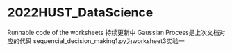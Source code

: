 # 2022HUST_DataScience
Runnable code of the worksheets
持续更新中
Gaussian Process是上次文档对应的代码
sequencial_decision_making1.py为worksheet3实验一
